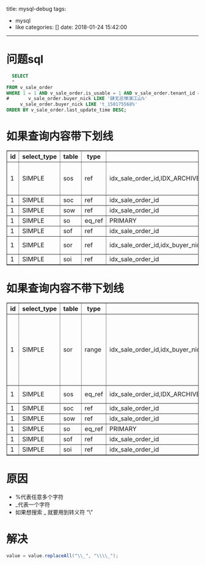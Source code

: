 title: mysql-debug
tags:
  - mysql
  - like
categories: []
date: 2018-01-24 15:42:00
---
# 问题sql
``` sql
  SELECT
  *
FROM v_sale_order
WHERE 1 = 1 AND v_sale_order.is_usable = 1 AND v_sale_order.tenant_id = 100046 AND 1 = 1 AND archive_state IN (0, 1) AND
#       v_sale_order.buyer_nick LIKE '肆无忌惮演江山%'
     v_sale_order.buyer_nick LIKE 't_150175568%'
ORDER BY v_sale_order.last_update_time DESC;
```

# 如果查询内容带下划线

<table border="1" style="border-collapse:collapse">
<tr><th>id</th><th>select_type</th><th>table</th><th>type</th><th>possible_keys</th><th>key</th><th>key_len</th><th>ref</th><th>rows</th><th>Extra</th></tr>
<tr><td>1</td><td>SIMPLE</td><td>sos</td><td>ref</td><td>idx_sale_order_id,IDX_ARCHIVE_SPLIT,oms_normal,oms_check,oms_suspend,oms_normal_v2,oms_check_v2,oms_suspend_v2,IX_SaleOrderStatus_SyncPlaystate,idx_pay_time,IDX_original_order_id</td><td>IDX_original_order_id</td><td>6</td><td>const,const</td><td>837216</td><td>Using where; Using filesort</td></tr>
<tr><td>1</td><td>SIMPLE</td><td>soc</td><td>ref</td><td>idx_sale_order_id</td><td>idx_sale_order_id</td><td>9</td><td>egenie_kn.sos.sale_order_id</td><td>1</td><td>NULL</td></tr>
<tr><td>1</td><td>SIMPLE</td><td>sow</td><td>ref</td><td>idx_sale_order_id</td><td>idx_sale_order_id</td><td>9</td><td>egenie_kn.sos.sale_order_id</td><td>1</td><td>NULL</td></tr>
<tr><td>1</td><td>SIMPLE</td><td>so</td><td>eq_ref</td><td>PRIMARY</td><td>PRIMARY</td><td>8</td><td>egenie_kn.sos.sale_order_id</td><td>1</td><td>NULL</td></tr>
<tr><td>1</td><td>SIMPLE</td><td>sof</td><td>ref</td><td>idx_sale_order_id</td><td>idx_sale_order_id</td><td>9</td><td>egenie_kn.sos.sale_order_id</td><td>1</td><td>NULL</td></tr>
<tr><td>1</td><td>SIMPLE</td><td>sor</td><td>ref</td><td>idx_sale_order_id,idx_buyer_nick</td><td>idx_sale_order_id</td><td>9</td><td>egenie_kn.sos.sale_order_id</td><td>1</td><td>Using where</td></tr>
<tr><td>1</td><td>SIMPLE</td><td>soi</td><td>ref</td><td>idx_sale_order_id</td><td>idx_sale_order_id</td><td>9</td><td>egenie_kn.sos.sale_order_id</td><td>1</td><td>NULL</td></tr></table>




# 如果查询内容不带下划线


<table border="1" style="border-collapse:collapse">
<tr><th>id</th><th>select_type</th><th>table</th><th>type</th><th>possible_keys</th><th>key</th><th>key_len</th><th>ref</th><th>rows</th><th>Extra</th></tr>
<tr><td>1</td><td>SIMPLE</td><td>sor</td><td>range</td><td>idx_sale_order_id,idx_buyer_nick</td><td>idx_buyer_nick</td><td>303</td><td>NULL</td><td>7</td><td>Using index condition; Using where; Using temporary; Using filesort</td></tr>
<tr><td>1</td><td>SIMPLE</td><td>sos</td><td>eq_ref</td><td>idx_sale_order_id,IDX_ARCHIVE_SPLIT,oms_normal,oms_check,oms_suspend,oms_normal_v2,oms_check_v2,oms_suspend_v2,IX_SaleOrderStatus_SyncPlaystate,idx_pay_time,IDX_original_order_id</td><td>idx_sale_order_id</td><td>8</td><td>egenie_kn.sor.sale_order_id</td><td>1</td><td>Using where</td></tr>
<tr><td>1</td><td>SIMPLE</td><td>soc</td><td>ref</td><td>idx_sale_order_id</td><td>idx_sale_order_id</td><td>9</td><td>egenie_kn.sor.sale_order_id</td><td>1</td><td>NULL</td></tr>
<tr><td>1</td><td>SIMPLE</td><td>sow</td><td>ref</td><td>idx_sale_order_id</td><td>idx_sale_order_id</td><td>9</td><td>egenie_kn.sor.sale_order_id</td><td>1</td><td>NULL</td></tr>
<tr><td>1</td><td>SIMPLE</td><td>so</td><td>eq_ref</td><td>PRIMARY</td><td>PRIMARY</td><td>8</td><td>egenie_kn.sor.sale_order_id</td><td>1</td><td>NULL</td></tr>
<tr><td>1</td><td>SIMPLE</td><td>sof</td><td>ref</td><td>idx_sale_order_id</td><td>idx_sale_order_id</td><td>9</td><td>egenie_kn.sor.sale_order_id</td><td>1</td><td>NULL</td></tr>
<tr><td>1</td><td>SIMPLE</td><td>soi</td><td>ref</td><td>idx_sale_order_id</td><td>idx_sale_order_id</td><td>9</td><td>egenie_kn.sor.sale_order_id</td><td>1</td><td>NULL</td></tr></table>



# 原因
- %代表任意多个字符
- _代表一个字符
- 如果想搜索  _  就要用到转义符 “\” 

# 解决
``` java
value = value.replaceAll("\\_", "\\\\_");
```